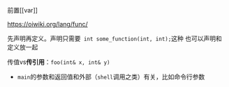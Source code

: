 前置[[var]]

https://oiwiki.org/lang/func/

先声明再定义。声明只需要`
int some_function(int, int);`这种
也可以声明和定义放一起

传值vs**传引用**：`foo(int& x, int& y)`

- `main`的参数和返回值和外部（`shell`调用之类）有关，比如命令行参数